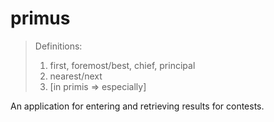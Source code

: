 # primus

>Definitions:  
>1.  first, foremost/best, chief, principal  
>2.  nearest/next  
>3.  [in primis => especially]  

An application for entering and retrieving results for contests. 
